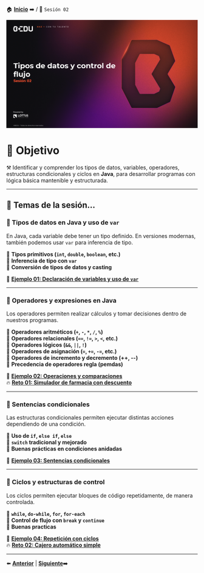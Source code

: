 🏠 [**Inicio**](../Readme.md) ➡️ / 📖 `Sesión 02`

<div align="center">
    <img src="Imagenes/S02.png" alt="Sesion_02">
</div>

# 🎯 Objetivo

⚒️ Identificar y comprender los tipos de datos, variables, operadores, estructuras condicionales y ciclos en **Java**, para desarrollar programas con lógica básica mantenible y estructurada.

---

## 📂 Temas de la sesión...

### 📖 Tipos de datos en Java y uso de `var`
En Java, cada variable debe tener un tipo definido. En versiones modernas, también podemos usar `var` para inferencia de tipo.

🔹 **Tipos primitivos (`int`, `double`, `boolean`, etc.)**  
🔹 **Inferencia de tipo con `var`**  
🔹 **Conversión de tipos de datos y casting**

📜 **[Ejemplo 01: Declaración de variables y uso de `var`](Ejemplo-01/Readme.md)**  

---

### 📖 Operadores y expresiones en Java
Los operadores permiten realizar cálculos y tomar decisiones dentro de nuestros programas.

🔹 **Operadores aritméticos (`+`, `-`, `*`, `/`, `%`)**  
🔹 **Operadores relacionales (`==`, `!=`, `>`, `<`, etc.)**  
🔹 **Operadores lógicos (`&&`, `||`, `!`)**  
🔹 **Operadores de asignación (`=`, `+=`, `-=`, etc.)**  
🔹 **Operadores de incremento y decremento (++, --)**  
🔹 **Precedencia de operadores regla (pemdas)**  


📜 **[Ejemplo 02: Operaciones y comparaciones](Ejemplo-02/Readme.md)**  
🔥 **[Reto 01: Simulador de farmacia con descuento](Reto-01/Readme.md)**  

---

### 📖 Sentencias condicionales
Las estructuras condicionales permiten ejecutar distintas acciones dependiendo de una condición.

🔹 **Uso de `if`, `else if`, `else`**  
🔹 **`switch` tradicional y mejorado**  
🔹 **Buenas prácticas en condiciones anidadas**

📜 **[Ejemplo 03: Sentencias condicionales](Ejemplo-03/Readme.md)**  

---

### 📖 Ciclos y estructuras de control
Los ciclos permiten ejecutar bloques de código repetidamente, de manera controlada.

🔹 **`while`, `do-while`, `for`, `for-each`**  
🔹 **Control de flujo con `break` y `continue`**  
🔹 **Buenas practicas**

📜 **[Ejemplo 04: Repetición con ciclos](Ejemplo-04/Readme.md)**  
🔥 **[Reto 02: Cajero automático simple](Reto-02/Readme.md)**  

---

⬅️ [**Anterior**](../Sesion-01/Readme.md) | [**Siguiente**](../Sesion-03/Readme.md)➡️